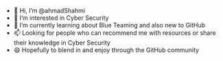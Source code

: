 - 👋 Hi, I’m @ahmadShahmi
- 👀 I’m interested in Cyber Security
- 🌱 I’m currently learning about Blue Teaming and also new to GitHub
- 📫 Looking for people who can recommend me with resources or share their knowledge in Cyber Security
- 😄 Hopefully to blend in and enjoy through the GitHub community 

<!---
ahmadShahmi/ahmadShahmi is a ✨ special ✨ repository because its `README.md` (this file) appears on your GitHub profile.
You can click the Preview link to take a look at your changes.
--->
